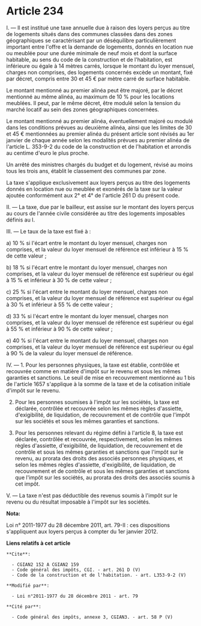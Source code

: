 # Article 234

I. ― Il est institué une taxe annuelle due à raison des loyers perçus au titre de logements situés dans des communes classées
dans des zones géographiques se caractérisant par un déséquilibre particulièrement important entre l'offre et la demande de
logements, donnés en location nue ou meublée pour une durée minimale de neuf mois et dont la surface habitable, au sens du
code de la construction et de l'habitation, est inférieure ou égale à 14 mètres carrés, lorsque le montant du loyer mensuel,
charges non comprises, des logements concernés excède un montant, fixé par décret, compris entre 30 et 45 € par mètre carré
de surface habitable. 

Le montant mentionné au premier alinéa peut être majoré, par le décret mentionné au même alinéa, au maximum de 10 % pour les
locations meublées. Il peut, par le même décret, être modulé selon la tension du marché locatif au sein des zones
géographiques concernées. 

Le montant mentionné au premier alinéa, éventuellement majoré ou modulé dans les conditions prévues au deuxième alinéa, ainsi
que les limites de 30 et 45 € mentionnées au premier alinéa du présent article sont révisés au 1er janvier de chaque année
selon les modalités prévues au premier alinéa de l'article L. 353-9-2 du code de la construction et de l'habitation et
arrondis au centime d'euro le plus proche. 

Un arrêté des ministres chargés du budget et du logement, révisé au moins tous les trois ans, établit le classement des
communes par zone. 

La taxe s'applique exclusivement aux loyers perçus au titre des logements donnés en location nue ou meublée et exonérés de la
taxe sur la valeur ajoutée conformément aux 2° et 4° de l'article 261 D du présent code. 

II. ― La taxe, due par le bailleur, est assise sur le montant des loyers perçus au cours de l'année civile considérée au
titre des logements imposables définis au I. 

III. ― Le taux de la taxe est fixé à : 

a) 10 % si l'écart entre le montant du loyer mensuel, charges non comprises, et la valeur du loyer mensuel de référence est
inférieur à 15 % de cette valeur ; 

b) 18 % si l'écart entre le montant du loyer mensuel, charges non comprises, et la valeur du loyer mensuel de référence est
supérieur ou égal à 15 % et inférieur à 30 % de cette valeur ; 

c) 25 % si l'écart entre le montant du loyer mensuel, charges non comprises, et la valeur du loyer mensuel de référence est
supérieur ou égal à 30 % et inférieur à 55 % de cette valeur ; 

d) 33 % si l'écart entre le montant du loyer mensuel, charges non comprises, et la valeur du loyer mensuel de référence est
supérieur ou égal à 55 % et inférieur à 90 % de cette valeur ; 

e) 40 % si l'écart entre le montant du loyer mensuel, charges non comprises, et la valeur du loyer mensuel de référence est
supérieur ou égal à 90 % de la valeur du loyer mensuel de référence. 

IV. ― 1. Pour les personnes physiques, la taxe est établie, contrôlée et recouvrée comme en matière d'impôt sur le revenu et
sous les mêmes garanties et sanctions. Le seuil de mise en recouvrement mentionné au 1 bis de l'article 1657 s'applique à la
somme de la taxe et de la cotisation initiale d'impôt sur le revenu. 

2. Pour les personnes soumises à l'impôt sur les sociétés, la taxe est déclarée, contrôlée et recouvrée selon les mêmes
règles d'assiette, d'exigibilité, de liquidation, de recouvrement et de contrôle que l'impôt sur les sociétés et sous les
mêmes garanties et sanctions. 

3. Pour les personnes relevant du régime défini à l'article 8, la taxe est déclarée, contrôlée et recouvrée, respectivement,
selon les mêmes règles d'assiette, d'exigibilité, de liquidation, de recouvrement et de contrôle et sous les mêmes garanties
et sanctions que l'impôt sur le revenu, au prorata des droits des associés personnes physiques, et selon les mêmes règles
d'assiette, d'exigibilité, de liquidation, de recouvrement et de contrôle et sous les mêmes garanties et sanctions que
l'impôt sur les sociétés, au prorata des droits des associés soumis à cet impôt. 

V. ― La taxe n'est pas déductible des revenus soumis à l'impôt sur le revenu ou du résultat imposable à l'impôt sur les
sociétés.

**Nota:**

Loi n° 2011-1977 du 28 décembre 2011, art. 79-II : ces dispositions s'appliquent aux loyers perçus à compter du 1er janvier
2012.

**Liens relatifs à cet article**

	**Cite**:

	  - CGIAN2 152 A CGIAN2 159
	  - Code général des impôts, CGI. - art. 261 D (V)
	  - Code de la construction et de l'habitation. - art. L353-9-2 (V)

	**Modifié par**:

	  - Loi n°2011-1977 du 28 décembre 2011 - art. 79

	**Cité par**:

	  - Code général des impôts, annexe 3, CGIAN3. - art. 58 P (V)
